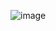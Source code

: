 ![image](https://github.com/PuguhSetiyono/PraktikumDocker/assets/127184622/7c98af96-d424-4cc1-8eae-836ea7bc58ef)
